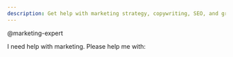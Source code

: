 ```yaml
---
description: Get help with marketing strategy, copywriting, SEO, and growth tactics
---
```


@marketing-expert

I need help with marketing. Please help me with:

